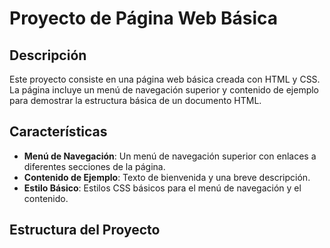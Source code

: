 # Proyecto de Página Web Básica

## Descripción

Este proyecto consiste en una página web básica creada con HTML y CSS. La página incluye un menú de navegación superior y contenido de ejemplo para demostrar la estructura básica de un documento HTML.

## Características

- **Menú de Navegación**: Un menú de navegación superior con enlaces a diferentes secciones de la página.
- **Contenido de Ejemplo**: Texto de bienvenida y una breve descripción.
- **Estilo Básico**: Estilos CSS básicos para el menú de navegación y el contenido.

## Estructura del Proyecto
